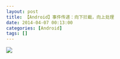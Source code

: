 ```yaml
---
layout: post
title: 【Android】事件传递：向下拦截，向上处理
date: 2014-04-07 00:13:00
categories: [Android]
tags: []
---
```

![](http://img.blog.csdn.net/20140407001253156?watermark/2/text/aHR0cDovL2Jsb2cuY3Nkbi5uZXQvdHVodW9sb25n/font/5a6L5L2T/fontsize/400/fill/I0JBQkFCMA==/dissolve/70/gravity/SouthEast)       

